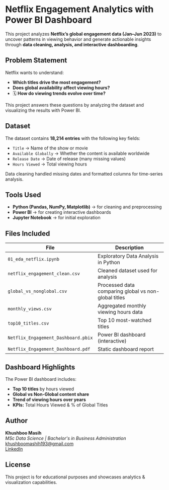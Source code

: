 # Netflix Engagement Analytics with Power BI Dashboard  

This project analyzes **Netflix’s global engagement data (Jan–Jun 2023)** to uncover patterns in viewing behavior and generate actionable insights through **data cleaning, analysis, and interactive dashboarding**.


## Problem Statement  
Netflix wants to understand:  
-  **Which titles drive the most engagement?**  
-  **Does global availability affect viewing hours?**  
- 🗓 **How do viewing trends evolve over time?**  

This project answers these questions by analyzing the dataset and visualizing the results with Power BI.

## Dataset  
The dataset contains **18,214 entries** with the following key fields:  
- `Title` → Name of the show or movie  
- `Available Globally` → Whether the content is available worldwide  
- `Release Date` → Date of release (many missing values)  
- `Hours Viewed` → Total viewing hours  

Data cleaning handled missing dates and formatted columns for time-series analysis.

## Tools Used  
- **Python (Pandas, NumPy, Matplotlib)** → for cleaning and preprocessing  
- **Power BI** → for creating interactive dashboards  
- **Jupyter Notebook** → for initial exploration  

## Files Included  

| **File**                           | **Description**                                    |
|-----------------------------------|--------------------------------------------------|
| `01_eda_netflix.ipynb`            | Exploratory Data Analysis in Python              |
| `netflix_engagement_clean.csv`    | Cleaned dataset used for analysis                |
| `global_vs_nonglobal.csv`         | Processed data comparing global vs non-global titles |
| `monthly_views.csv`               | Aggregated monthly viewing hours data            |
| `top10_titles.csv`                | Top 10 most-watched titles                       |
| `Netflix_Engagement_Dashboard.pbix`| Power BI dashboard (interactive)                 |
| `Netflix_Engagement_Dashboard.pdf`| Static dashboard report                          |



## Dashboard Highlights  
The Power BI dashboard includes:  
-  **Top 10 titles** by hours viewed  
-  **Global vs Non-Global content share**  
-  **Trend of viewing hours over years**  
-  **KPIs:** Total Hours Viewed & % of Global Titles  


## Author  
**Khushboo Masih**  
*MSc Data Science | Bachelor's in Business Administration*  
[khushboomashih193@gmail.com](mailto:khushboomashih193@gmail.com)  
[LinkedIn](https://www.linkedin.com/in/khushboo-masih/)


## License  
This project is for educational purposes and showcases analytics & visualization capabilities.

